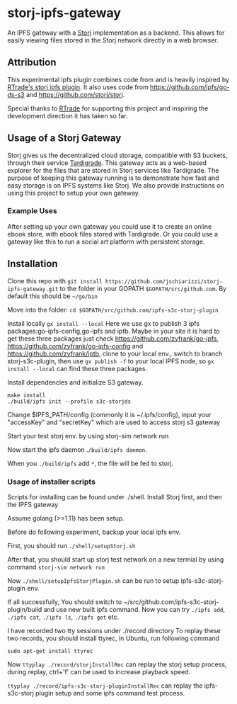 # storj-ipfs-gateway
An IPFS gateway with a [Storj](http://storj.io) implementation as a backend. This allows for easily viewing files stored in the Storj network directly in a web browser.

## Attribution
This experimental ipfs plugin combines code from and is heavily inspired by [RTrade's storj ipfs plugin](https://github.com/RTradeLtd/storj-ipfs-ds-plugin). It also uses code from https://github.com/ipfs/go-ds-s3 and https://github.com/storj/storj.

Special thanks to [RTrade](https://www.rtradetechnologies.com/) for supporting this project and inspiring the development direction it has taken so far.

## Usage of a Storj Gateway
Storj gives us the decentralized cloud storage, compatible with S3 buckets, through their service [Tardigrade](https://tardigrade.io/). This gateway acts as a web-based explorer for the files that are stored in Storj services like Tardigrade. The purpose of keeping this gateway running is to demonstrate how fast and easy storage is on IPFS systems like Storj.  We also provide instructions on using this project to setup your own gateway.

### Example Uses
After setting up your own gateway you could use it to create an online ebook store, with ebook files stored with Tardigrade. Or you could use a gateway like this to run a social art platform with persistent storage. 

## Installation

Clone this repo with `git install https://github.com/jschiarizzi/storj-ipfs-gateway.git` to the folder in your GOPATH `$GOPATH/src/github.com`. By default this should be `~/go/bin`

Move into the folder:
`cd $GOPATH/src/github.com/ipfs-s3c-storj-plugin`

Install locally
`gx install --local`
Here we use gx to publish 3 ipfs packages:go-ipfs-config,go-ipfs and iptb.  Maybe in your site it is hard to get these three packages
just check https://github.com/zyfrank/go-ipfs, https://github.com/zyfrank/go-ipfs-config and https://github.com/zyfrank/iptb, clone to your local env., switch to branch storj-s3c-plugin, then use `gx publish -f` to your local IPFS node, so `gx install --local` can find these three packages.

Install dependencies and initialize S3 gateway.
```
make install
./build/ipfs init --profile s3c-storjds
```

Change $IPFS_PATH/config (commonly it is ~/.ipfs/config),  input your "accessKey" and "secretKey" which are used to access storj s3 gateway

Start your test storj env. by using storj-sim network run

Now start the ipfs daemon .`/build/ipfs daemon`.

When you `./build/ipfs` add `*`, the file will be fed to storj.

### Usage of installer scripts

Scripts for installing can be found under ./shell. Install Storj first, and then the IPFS gateway

Assume golang (>=1.11) has been setup.

Before do following experiment, backup your local ipfs env.

First, you should run ```./shell/setupStorj.sh```

After that, you should start up storj test network on a new termial by using command  ```storj-sim network run```

Now ```./shell/setupIpfsStorjPlugin.sh``` can be run to setup ipfs-s3c-storj-plugin env.

If all successfully, You should switch to ~/src/github.com/ipfs-s3c-storj-plugin/build and use new built ipfs command. Now you can try ```./ipfs add```, ```./ipfs cat```, ```./ipfs ls```, ```./ipfs get``` etc.  


I have recorded two tty sessions under ./record directory
To replay these two records, you should install ttyrec, in Ubuntu, run following command

```sudo apt-get install ttyrec```

Now
```ttyplay ./record/storjInstallRec``` can replay the storj setup process, during replay, ctrl+'f' can be used to increase playback speed.

```ttyplay ./record/ipfs-s3c-storj-pluginInstallRec``` can replay the ipfs-s3c-storj plugin setup and some ipfs command test process.
